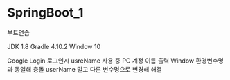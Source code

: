 # SpringBoot_1
부트연습

JDK 1.8
Gradle 4.10.2
Window 10

Google Login
로그인시 usreName 사용 중 PC 계정 이름 출력
Window 환경변수명과 동일해 충돌
userName 말고 다른 변수명으로 변경해 해결
